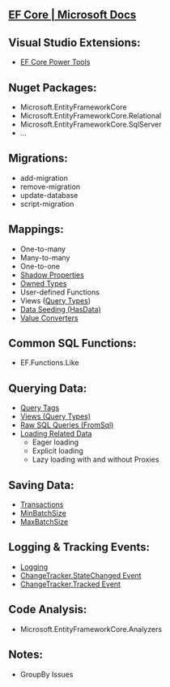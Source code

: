 ## [EF Core | Microsoft Docs](https://docs.microsoft.com/en-us/ef/core/)

## Visual Studio Extensions:
- [EF Core Power Tools](https://marketplace.visualstudio.com/items?itemName=ErikEJ.EFCorePowerTools)

## Nuget Packages:
- Microsoft.EntityFrameworkCore
- Microsoft.EntityFrameworkCore.Relational
- Microsoft.EntityFrameworkCore.SqlServer
- ...

## Migrations:
- add-migration 
- remove-migration
- update-database
- script-migration

## Mappings:
- One-to-many
- Many-to-many
- One-to-one
- [Shadow Properties](https://docs.microsoft.com/en-us/ef/core/modeling/shadow-properties)
- [Owned Types](https://docs.microsoft.com/en-us/ef/core/modeling/owned-entities)
- User-defined Functions
- Views ([Query Types](https://docs.microsoft.com/en-us/ef/core/modeling/query-types))
- [Data Seeding (HasData)](https://docs.microsoft.com/en-us/ef/core/modeling/data-seeding)
- [Value Converters](https://docs.microsoft.com/en-us/ef/core/modeling/value-conversions)

## Common SQL Functions:
- EF.Functions.Like

## Querying Data:
- [Query Tags](https://docs.microsoft.com/en-us/ef/core/querying/tags)
- [Views (Query Types)](https://docs.microsoft.com/en-us/ef/core/modeling/query-types)
- [Raw SQL Queries (FromSql)](https://docs.microsoft.com/en-us/ef/core/querying/raw-sql)
- [Loading Related Data](https://docs.microsoft.com/en-us/ef/core/querying/related-data)
  + Eager loading
  + Explicit loading
  + Lazy loading with and without Proxies

## Saving Data:
- [Transactions](https://docs.microsoft.com/en-us/ef/core/saving/transactions)
- [MinBatchSize](https://docs.microsoft.com/en-us/dotnet/api/microsoft.entityframeworkcore.infrastructure.relationaloptionsextension.minbatchsize?view=efcore-2.1)
- [MaxBatchSize](https://docs.microsoft.com/en-us/dotnet/api/microsoft.entityframeworkcore.infrastructure.relationaloptionsextension.maxbatchsize?view=efcore-2.1)

## Logging & Tracking Events:
- [Logging](https://docs.microsoft.com/en-us/ef/core/miscellaneous/logging)
- [ChangeTracker.StateChanged Event](https://docs.microsoft.com/en-us/dotnet/api/microsoft.entityframeworkcore.changetracking.changetracker.statechanged?view=efcore-2.1)
- [ChangeTracker.Tracked Event](https://docs.microsoft.com/en-us/dotnet/api/microsoft.entityframeworkcore.changetracking.changetracker.tracked?view=efcore-2.1)

## Code Analysis:
- Microsoft.EntityFrameworkCore.Analyzers

## Notes:
- GroupBy Issues
